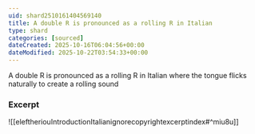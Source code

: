 ```yaml
---
uid: shard2510161404569140
title: A double R is pronounced as a rolling R in Italian
type: shard
categories: [sourced]
dateCreated: 2025-10-16T06:04:56+00:00
dateModified: 2025-10-22T03:54:33+00:00
---
```

A double R is pronounced as a rolling R in Italian where the tongue flicks naturally to create a rolling sound
### Excerpt
![[eleftheriouIntroductionItalianignorecopyrightexcerptindex#^miu8u]]